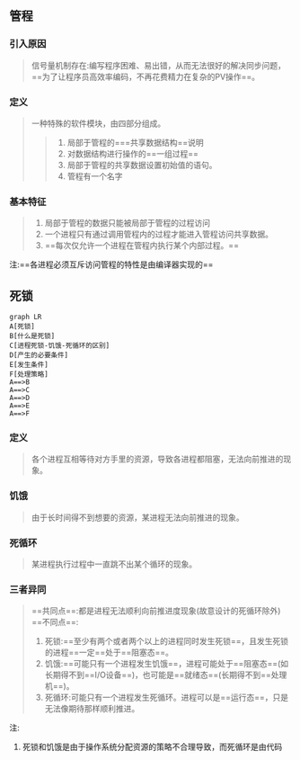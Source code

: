 ## 管程
### 引入原因
> 信号量机制存在:编写程序困难、易出错，从而无法很好的解决同步问题，==为了让程序员高效率编码，不再花费精力在复杂的PV操作==。

### 定义
> 一种特殊的软件模块，由四部分组成。
> > 1. 局部于管程的===共享数据结构==说明
> > 2. 对数据结构进行操作的==一组过程==
> > 3. 局部于管程的共享数据设置初始值的语句。
> > 4. 管程有一个名字

### 基本特征
>1. 局部于管程的数据只能被局部于管程的过程访问
>2. 一个进程只有通过调用管程内的过程才能进入管程访问共享数据。
>3. ==每次仅允许一个进程在管程内执行某个内部过程。==
>

注:==各进程必须互斥访问管程的特性是由编译器实现的==


## 死锁

```mermaid
graph LR
A[死锁]
B[什么是死锁]
C[进程死锁-饥饿-死循环的区别]
D[产生的必要条件]
E[发生条件]
F[处理策略]
A==>B
A==>C
A==>D
A==>E
A==>F
```
### 定义
> 各个进程互相等待对方手里的资源，导致各进程都阻塞，无法向前推进的现象。

### 饥饿
> 由于长时间得不到想要的资源，某进程无法向前推进的现象。

### 死循环 
> 某进程执行过程中一直跳不出某个循环的现象。

### 三者异同
> ==共同点==:都是进程无法顺利向前推进度现象(故意设计的死循环除外)
> ==不同点==:
> 1. 死锁:==至少有两个或者两个以上的进程同时发生死锁==，且发生死锁的进程==一定==处于==阻塞态==。
> 2. 饥饿:==可能只有一个进程发生饥饿==，进程可能处于==阻塞态==(如长期得不到==I/O设备==)，也可能是==就绪态==(长期得不到==处理机==)。
> 3.  死循环:可能只有一个进程发生死循环。进程可以是==运行态==，只是无法像期待那样顺利推进。

注:
1. 死锁和饥饿是由于操作系统分配资源的策略不合理导致，而死循环是由代码

<!--stackedit_data:
eyJoaXN0b3J5IjpbLTE5MTE4MzEyMDAsMTUxMzg5NzI1NV19
-->